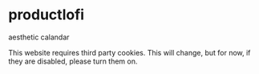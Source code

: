 # productlofi
aesthetic calandar

This website requires third party cookies. This will change, but for now, if they are disabled, please turn them on.
